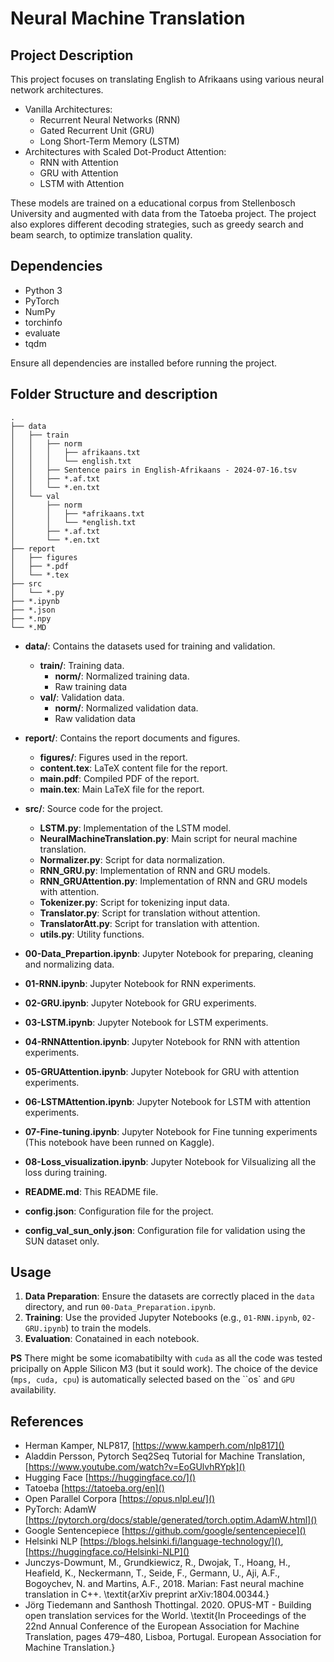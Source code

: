 # Neural Machine Translation

## Project Description

This project focuses on translating English to Afrikaans using various neural network architectures. 

* Vanilla Architectures:
  * Recurrent Neural Networks (RNN)
  * Gated Recurrent Unit (GRU)
  * Long Short-Term Memory (LSTM)
* Architectures with Scaled Dot-Product Attention:
  * RNN with Attention
  * GRU with Attention
  * LSTM with Attention

These models are trained on a educational corpus from Stellenbosch University and augmented with data from the Tatoeba project. The project also explores different decoding strategies, such as greedy search and beam search, to optimize translation quality.

## Dependencies

* Python 3
* PyTorch
* NumPy
* torchinfo
* evaluate
* tqdm

Ensure all dependencies are installed before running the project.

## Folder Structure and description

```
.
├── data
│   ├── train
│   │   ├── norm
│   │   │   ├── afrikaans.txt
│   │   │   └── english.txt
│   │   ├── Sentence pairs in English-Afrikaans - 2024-07-16.tsv
│   │   ├── *.af.txt
│   │   └── *.en.txt
│   └── val
│       ├── norm
│       │   ├── *afrikaans.txt
│       │   └── *english.txt
│       ├── *.af.txt
│       └── *.en.txt
├── report
│   ├── figures
│   ├── *.pdf
│   └── *.tex
├── src
│   └── *.py
├── *.ipynb
├── *.json
├── *.npy
└── *.MD
```

- **data/**: Contains the datasets used for training and validation.
  - **train/**: Training data.
    - **norm/**: Normalized training data.
    - Raw training data
  - **val/**: Validation data.
    - **norm/**: Normalized validation data.
    - Raw validation data

- **report/**: Contains the report documents and figures.
  - **figures/**: Figures used in the report.
  - **content.tex**: LaTeX content file for the report.
  - **main.pdf**: Compiled PDF of the report.
  - **main.tex**: Main LaTeX file for the report.

- **src/**: Source code for the project.
  - **LSTM.py**: Implementation of the LSTM model.
  - **NeuralMachineTranslation.py**: Main script for neural machine translation.
  - **Normalizer.py**: Script for data normalization.
  - **RNN_GRU.py**: Implementation of RNN and GRU models.
  - **RNN_GRUAttention.py**: Implementation of RNN and GRU models with attention.
  - **Tokenizer.py**: Script for tokenizing input data.
  - **Translator.py**: Script for translation without attention.
  - **TranslatorAtt.py**: Script for translation with attention.
  - **utils.py**: Utility functions.

- **00-Data_Prepartion.ipynb**: Jupyter Notebook for preparing, cleaning and normalizing data.
- **01-RNN.ipynb**: Jupyter Notebook for RNN experiments.
- **02-GRU.ipynb**: Jupyter Notebook for GRU experiments.
- **03-LSTM.ipynb**: Jupyter Notebook for LSTM experiments.
- **04-RNNAttention.ipynb**: Jupyter Notebook for RNN with attention experiments.
- **05-GRUAttention.ipynb**: Jupyter Notebook for GRU with attention experiments.
- **06-LSTMAttention.ipynb**: Jupyter Notebook for LSTM with attention experiments.
- **07-Fine-tuning.ipynb**: Jupyter Notebook for Fine tunning experiments (This notebook have been runned on Kaggle).
- **08-Loss_visualization.ipynb**: Jupyter Notebook for Vilsualizing all the loss during training.

- **README.md**: This README file.
- **config.json**: Configuration file for the project.
- **config_val_sun_only.json**: Configuration file for validation using the SUN dataset only.

## Usage

1. **Data Preparation**: Ensure the datasets are correctly placed in the `data` directory, and run ```00-Data_Preparation.ipynb```.
2. **Training**: Use the provided Jupyter Notebooks (e.g., `01-RNN.ipynb`, `02-GRU.ipynb`) to train the models.
3. **Evaluation**: Conatained in each notebook.

**PS** There might be some icomabatibilty with ```cuda``` as all the code was tested pricipally on Apple Silicon M3 (but it sould work). The choice of the device (```mps, cuda, cpu```) is automatically selected based on the ``os` and ```GPU``` availability.

## References

* Herman Kamper, NLP817, [https://www.kamperh.com/nlp817]()
* Aladdin Persson, Pytorch Seq2Seq Tutorial for Machine Translation, [https://www.youtube.com/watch?v=EoGUlvhRYpk]()
* Hugging Face [https://huggingface.co/]()
* Tatoeba [https://tatoeba.org/en]()
* Open Parallel Corpora [https://opus.nlpl.eu/]()
* PyTorch: AdamW [https://pytorch.org/docs/stable/generated/torch.optim.AdamW.html]()
* Google Sentencepiece [https://github.com/google/sentencepiece]()
* Helsinki NLP [https://blogs.helsinki.fi/language-technology/](), [https://huggingface.co/Helsinki-NLP]()
* Junczys-Dowmunt, M., Grundkiewicz, R., Dwojak, T., Hoang, H., Heafield, K., Neckermann, T., Seide, F., Germann, U., Aji, A.F., Bogoychev, N. and Martins, A.F., 2018. Marian: Fast neural machine translation in C++. \textit{arXiv preprint arXiv:1804.00344.}
* Jörg Tiedemann and Santhosh Thottingal. 2020. OPUS-MT - Building open translation services for the World. \textit{In Proceedings of the 22nd Annual Conference of the European Association for Machine Translation, pages 479–480, Lisboa, Portugal. European Association for Machine Translation.}